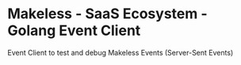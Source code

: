 # Makeless - SaaS Ecosystem - Golang Event Client

Event Client to test and debug Makeless Events (Server-Sent Events)